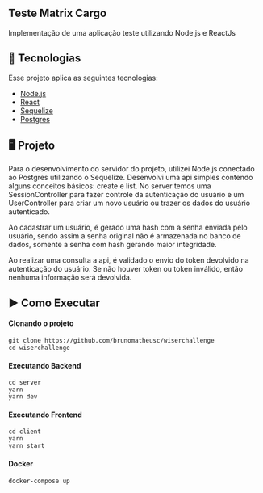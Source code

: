## Teste Matrix Cargo

Implementação de uma aplicação teste utilizando Node.js e ReactJs

## 🔧 Tecnologias

Esse projeto aplica as seguintes tecnologias:

- [Node.js](https://nodejs.org/en/)
- [React](https://reactjs.org)
- [Sequelize](https://sequelize.org/)
- [Postgres](https://www.postgresql.org/)

## 🖥️ Projeto
Para o desenvolvimento do servidor do projeto, utilizei Node.js conectado ao Postgres utilizando o Sequelize.
Desenvolvi uma api simples contendo alguns conceitos básicos: create e list.
No server temos uma SessionController para fazer controle da autenticação do usuário e um UserController para criar um novo usuário ou trazer os dados do usuário autenticado.

Ao cadastrar um usuário, é gerado uma hash com a senha enviada pelo usuário, sendo assim a senha original não é armazenada no banco de dados, somente a senha com hash gerando maior integridade.

Ao realizar uma consulta a api, é validado o envio do token devolvido na autenticação do usuário. Se não houver token ou token inválido, então nenhuma informação será devolvida.


## ▶️ Como Executar

#### Clonando o projeto
```
git clone https://github.com/brunomatheusc/wiserchallenge
cd wiserchallenge

```
#### Executando Backend
```
cd server
yarn
yarn dev
```
#### Executando Frontend
```
cd client
yarn
yarn start
```
#### Docker
```
docker-compose up

